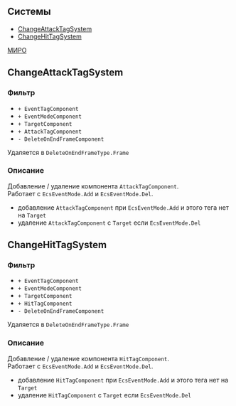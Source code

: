 ## Системы

-   [ChangeAttackTagSystem](#ChangeAttackTagSystem)
-   [ChangeHitTagSystem](#ChangeHitTagSystem)

[МИРО](https://miro.com/app/board/uXjVPrjYGFk=/?moveToWidget=3458764590182712348&cot=14)

## ChangeAttackTagSystem

### Фильтр

-   `+ EventTagComponent`
-   `+ EventModeComponent`
-   `+ TargetComponent`
-   `+ AttackTagComponent`
-   `- DeleteOnEndFrameComponent`

Удаляется в `DeleteOnEndFrameType.Frame`

### Описание

Добавление / удаление компонента `AttackTagComponent`.  
Работает с `EcsEventMode.Add` и `EcsEventMode.Del`.

-   добавление `AttackTagComponent` при `EcsEventMode.Add` и этого тега нет на `Target`
-   удаление `AttackTagComponent` с `Target` если `EcsEventMode.Del`

## ChangeHitTagSystem

### Фильтр

-   `+ EventTagComponent`
-   `+ EventModeComponent`
-   `+ TargetComponent`
-   `+ HitTagComponent`
-   `- DeleteOnEndFrameComponent`

Удаляется в `DeleteOnEndFrameType.Frame`

### Описание

Добавление / удаление компонента `HitTagComponent`.  
Работает с `EcsEventMode.Add` и `EcsEventMode.Del`.

-   добавление `HitTagComponent` при `EcsEventMode.Add` и этого тега нет на `Target`
-   удаление `HitTagComponent` с `Target` если `EcsEventMode.Del`
